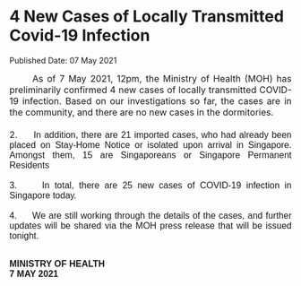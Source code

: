 <html>
    <meta http-equiv="Content-Type" content="text/html; charset=utf-8"/>
    <meta charset="utf-8"/>
    <title>4 New Cases of Locally Transmitted Covid-19 Infection</title>
    <body><h1>4 New Cases of Locally Transmitted Covid-19 Infection</h1>
    <p>Published Date: 07 May 2021</p> <p style="text-align: justify;"><span style="font-size: 16px;">&nbsp; &nbsp; &nbsp; As of 7 May 2021, 12pm,&nbsp;the Ministry of Health (MOH) has preliminarily confirmed 4 new&nbsp;cases of locally transmitted COVID-19 infection.&nbsp;Based on our investigations so far, the cases are&nbsp;in the community, and there are no new cases in the dormitories.<br><br>2. &nbsp; &nbsp;&nbsp;<span style="text-align: left; font-family: Arial, sans-serif;">In addition, there are 21 imported cases, who had already been placed on Stay-Home Notice or isolated upon arrival in Singapore</span><span style="text-align: left; font-family: Arial, sans-serif;">. Amongst them, 15 are Singaporeans or Singapore Permanent Residents<br><br>3. &nbsp; &nbsp;&nbsp;</span><span style="font-family: Arial, sans-serif; text-align: left;">In total, there are 25 new cases of COVID-19 infection in Singapore today.<br><br>4. &nbsp; &nbsp;&nbsp;</span><span style="font-family: Arial, sans-serif; text-align: left;">We are still working through the details of the cases, and further updates will be shared via the MOH press release that will be issued tonight.&nbsp;</span></span></p><p><span style="font-size: 16px;"><span style="font-family: Arial, sans-serif; font-size: 16px;"><br></span><strong><span style="font-family: Arial, sans-serif;">MINISTRY OF HEALTH<br></span></strong></span><strong><span style="font-size: 12pt; font-family: Arial, sans-serif;">7 MAY 2021</span></strong></p></body>
</html>